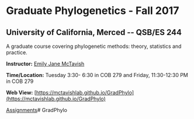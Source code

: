 # Graduate Phylogenetics - Fall 2017

## University of California, Merced -- QSB/ES 244

A graduate course covering phylogenetic methods: theory, statistics and practice.

**Instructor:**  [Emily Jane McTavish](http://McTavishLab.github.io/)

**Time/Location:** Tuesday 3:30- 6:30 in COB 279 and Friday, 11:30-12:30 PM in COB 279

**Web View:** [https://mctavishlab.github.io/GradPhylo](https://mctavishlab.github.io/GradPhylo)

<a class="page-link" href="/assignments">Assignments</a># GradPhylo
